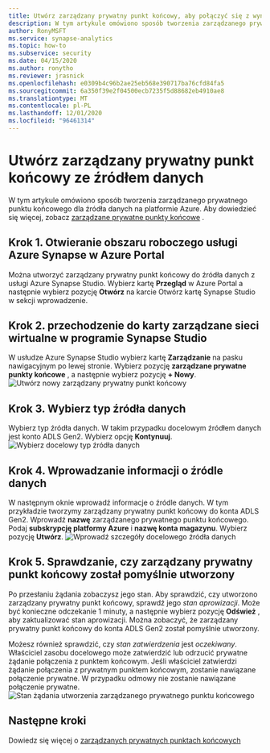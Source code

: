 ```yaml
---
title: Utwórz zarządzany prywatny punkt końcowy, aby połączyć się z wynikami źródła danych
description: W tym artykule omówiono sposób tworzenia zarządzanego prywatnego punktu końcowego dla źródeł danych w obszarze roboczym usługi Azure Synapse.
author: RonyMSFT
ms.service: synapse-analytics
ms.topic: how-to
ms.subservice: security
ms.date: 04/15/2020
ms.author: ronytho
ms.reviewer: jrasnick
ms.openlocfilehash: e0309b4c96b2ae25eb568e390717ba76cfd84fa5
ms.sourcegitcommit: 6a350f39e2f04500ecb7235f5d88682eb4910ae8
ms.translationtype: MT
ms.contentlocale: pl-PL
ms.lasthandoff: 12/01/2020
ms.locfileid: "96461314"
---
```

# <a name="create-a-managed-private-endpoint-to-your-data-source"></a>Utwórz zarządzany prywatny punkt końcowy ze źródłem danych

W tym artykule omówiono sposób tworzenia zarządzanego prywatnego punktu końcowego dla źródła danych na platformie Azure. Aby dowiedzieć się więcej, zobacz [zarządzane prywatne punkty końcowe](./synapse-workspace-managed-private-endpoints.md) .

## <a name="step-1-open-your-azure-synapse-workspace-in-azure-portal"></a>Krok 1. Otwieranie obszaru roboczego usługi Azure Synapse w Azure Portal

Można utworzyć zarządzany prywatny punkt końcowy do źródła danych z usługi Azure Synapse Studio. Wybierz kartę **Przegląd** w Azure Portal a następnie wybierz pozycję **Otwórz** na karcie Otwórz kartę Synapse Studio w sekcji wprowadzenie.

## <a name="step-2-navigate-to-the-managed-virtual-networks-tab-in-synapse-studio"></a>Krok 2. przechodzenie do karty zarządzane sieci wirtualne w programie Synapse Studio

W usłudze Azure Synapse Studio wybierz kartę **Zarządzanie** na pasku nawigacyjnym po lewej stronie. Wybierz pozycję **zarządzane prywatne punkty końcowe** , a następnie wybierz pozycję **+ Nowy**.
![Utwórz nowy zarządzany prywatny punkt końcowy](./media/how-to-create-managed-private-endpoints/managed-private-endpoint-2.png)

## <a name="step-3-select-the-data-source-type"></a>Krok 3. Wybierz typ źródła danych

Wybierz typ źródła danych. W takim przypadku docelowym źródłem danych jest konto ADLS Gen2. Wybierz opcję **Kontynuuj**.
![Wybierz docelowy typ źródła danych](./media/how-to-create-managed-private-endpoints/managed-private-endpoint-3.png)

## <a name="step-4-enter-information-about-the-data-source"></a>Krok 4. Wprowadzanie informacji o źródle danych

W następnym oknie wprowadź informacje o źródle danych. W tym przykładzie tworzymy zarządzany prywatny punkt końcowy do konta ADLS Gen2. Wprowadź **nazwę** zarządzanego prywatnego punktu końcowego. Podaj **subskrypcję platformy Azure** i **nazwę konta magazynu**. Wybierz pozycję **Utwórz**.
![Wprowadź szczegóły docelowego źródła danych](./media/how-to-create-managed-private-endpoints/managed-private-endpoint-4.png)

## <a name="step-5-verify-that-your-managed-private-endpoint-was-successfully-created"></a>Krok 5. Sprawdzanie, czy zarządzany prywatny punkt końcowy został pomyślnie utworzony

Po przesłaniu żądania zobaczysz jego stan. Aby sprawdzić, czy utworzono zarządzany prywatny punkt końcowy, sprawdź jego *stan aprowizacji*. Może być konieczne odczekanie 1 minuty, a następnie wybierz pozycję **Odśwież** , aby zaktualizować stan aprowizacji. Można zobaczyć, że zarządzany prywatny punkt końcowy do konta ADLS Gen2 został pomyślnie utworzony.

Możesz również sprawdzić, czy *stan zatwierdzenia* jest *oczekiwany*. Właściciel zasobu docelowego może zatwierdzić lub odrzucić prywatne żądanie połączenia z punktem końcowym. Jeśli właściciel zatwierdzi żądanie połączenia z prywatnym punktem końcowym, zostanie nawiązane połączenie prywatne. W przypadku odmowy nie zostanie nawiązane połączenie prywatne.
![Stan żądania utworzenia zarządzanego prywatnego punktu końcowego](./media/how-to-create-managed-private-endpoints/managed-private-endpoint-5.png)

## <a name="next-steps"></a>Następne kroki

Dowiedz się więcej o [zarządzanych prywatnych punktach końcowych](./synapse-workspace-managed-private-endpoints.md)
